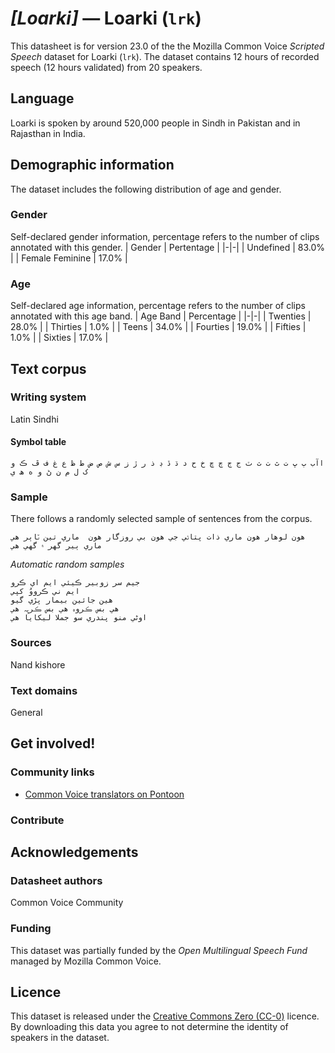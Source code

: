 # *[Loarki]* &mdash; Loarki (`lrk`)
This datasheet is for version 23.0 of the the Mozilla Common Voice *Scripted Speech* dataset 
for Loarki (`lrk`). The dataset contains 12 hours of recorded
speech (12 hours validated) from 20 speakers.

## Language
Loarki is spoken by around 520,000 people in Sindh in Pakistan and in Rajasthan in India.
<!-- {{LANGUAGE_DESCRIPTION}} -->
<!-- Provide a brief (1-2 paragraph) description of your language -->
<!-- ### Variants -->
<!-- {{VARIANT_DESCRIPTION}} -->
<!-- @ OPTIONAL @ -->
<!-- Describe the variants (MCV variants) of your language -->
<!-- Original Answer: -->
<!-- مارواڑی،سنسکرت،سندھی۔اردو -->

## Demographic information
The dataset includes the following distribution of age and gender.
<!-- You can get a lot of the information in this section from https://analyzer.cv-toolbox.web.tr/browse -->

### Gender
Self-declared gender information, percentage refers to the number of clips annotated with this gender.
| Gender | Pertentage |
|-|-|
| Undefined | 83.0% |
| Female Feminine | 17.0% |
<!-- {{GENDER_TABLE}} -->
<!-- @ AUTOMATICALLY GENERATED @ -->
<!-- | Gender | Frequency |
|--------|-----------|
| male, masculine | ? |
| undeclared | ? |
| female, feminine | ? | -->

### Age
Self-declared age information, percentage refers to the number of clips annotated with this age band.
| Age Band | Percentage |
|-|-|
| Twenties | 28.0% |
| Thirties | 1.0% |
| Teens | 34.0% |
| Fourties | 19.0% |
| Fifties | 1.0% |
| Sixties | 17.0% |
<!-- {{AGE_TABLE}} -->
<!-- @ AUTOMATICALLY GENERATED @ -->
<!-- | Age band | Frequency |
|----------|-----------|
| teens | ? |
| twenties | ? |
| thirties | ? |
| fourties | ? |
| fifties | ? |
   ...if other age ranges are present in your data, add rows... -->

## Text corpus
<!-- {{TEXT_CORPUS_DESCRIPTION}} -->
<!-- @ OPTIONAL @ -->
<!-- An overview of the text corpus, with information such as average length (in characters and words) of validated sentences. -->
<!-- دو ھزار جملے لوھار کی زبان کے ھی اور کچھ گھریلو اور کہانیوں  والی ھی -->

### Writing system
Latin Sindhi
<!-- {{WRITING_SYSTEM_DESCRIPTION}} -->
<!-- @ OPTIONAL @ -->
<!-- A description of the writing system (or writing systems) used in the text corpus -->

#### Symbol table
```اآب ٻ ڀ ت ٿ ٺ ث ٽ ج ڄ چ ڇ خ ح د ڌ ڏ ڊ ذ ر ڙ ز س ش ص ض ط ظ ع غ ف ڦ ڪ و ک ل م ن ڻ و ه ھ ي```
<!-- {{ALPHABET_TABLE}} -->
<!-- @ OPTIONAL @ -->
<!-- If the writing system is alphabetic, you can include the valid alphabet here -->

### Sample
There follows a randomly selected sample of sentences from the corpus.
```
ھون لوھار ھون ماري ذات پتاڻي جي ھون بي روزگار ھون  ماري تين ٽاٻر ھي ماري ٻير گهر ۾ گهي ھي
```

*Automatic random samples*

```
جيم سر زوبير ڪيئي ايم اي ڪرو
ايم ني ڪرووُ کپي
ھين جائين بيمار پڙي گيو
ھي بس ڪروہ ھي بس ڪرہِہ ھي
اوڻي منو پندري سو جملا ليکايا ھي
```
<!-- {{SENTENCES_SAMPLE}} -->

### Sources
Nand kishore
<!-- {{SOURCES_LIST}} -->
<!-- @ OPTIONAL @ -->
<!-- A list of sentence sources, can be curated to the top-N -->

### Text domains
General
<!-- {{TEXT_DOMAIN_DESCRIPTION}} -->
<!-- @ OPTIONAL @ -->
<!-- What text domains are represented in the corpus? -->

## Get involved!

### Community links
* [Common Voice translators on Pontoon](https://pontoon.mozilla.org/lrk/common-voice/contributors/)

### Contribute
<!-- {{CONTRIBUTE_LINKS_LIST}} -->
<!-- Here you can include links for how to contribute to the dataset -->

## Acknowledgements

### Datasheet authors
Common Voice Community
<!-- {{DATASHEET_AUTHORS_LIST}} -->
<!-- A list in the format of: Your Name <email@email.com> -->

### Funding
This dataset was partially funded by the *Open Multilingual Speech Fund* managed by Mozilla Common Voice.
<!-- {{FUNDING_DESCRIPTION}} -->
<!-- @ OPTIONAL @ -->
<!-- If you received any funding, you can include the acknowledgement here -->

## Licence
This dataset is released under the [Creative Commons Zero (CC-0)](https://creativecommons.org/public-domain/cc0/) licence. By downloading this data
you agree to not determine the identity of speakers in the dataset.